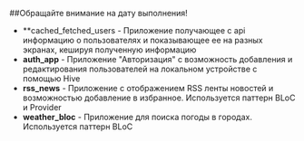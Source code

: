##Обращайте внимание на дату выполнения!

- **cached_fetched_users - Приложение получающее с api информацию о пользователях и показывающее ее на разных экранах, кешируя полученную информацию
- **auth_app** - Приложение "Авторизация" с возможность добавления и редактирования пользователей на локальном устройстве с помощью Hive
- **rss_news** - Приложение с отображением RSS ленты новостей и возможностью добавление в избранное. Используется паттерн BLoC и Provider
- **weather_bloc** - Приложение для поиска погоды в городах. Используется паттерн BLoC
